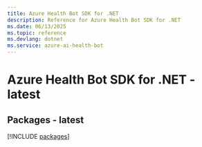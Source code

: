 ```yaml
---
title: Azure Health Bot SDK for .NET
description: Reference for Azure Health Bot SDK for .NET
ms.date: 06/13/2025
ms.topic: reference
ms.devlang: dotnet
ms.service: azure-ai-health-bot
---
```

# Azure Health Bot SDK for .NET - latest
## Packages - latest
[!INCLUDE [packages](health-bot-index.md)]